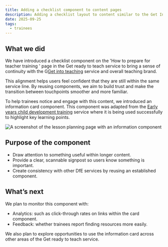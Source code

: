 ```yaml
---
title: Adding a checklist component to content pages
description: Adding a checklist layout to content similar to the Get Into Teaching service
date: 2025-09-25
tags:
  - trainees 
---
```


## What we did

We have introduced a checklist component on the 'How to prepare for teacher training
' page in the Get ready to teach service to bring a sense of continuity with the G<a href="https://child-development-training.education.gov.uk/" target="_blank">Get into teaching</a> service and overall teaching brand.

This alignment helps users feel confident that they are still within the same service line. By reusing components, we aim to build trust and make the transition between touchpoints smoother and more familiar.

To help trainees notice and engage with this content, we introduced an information card component. This component was adapted from the <a href="https://child-development-training.education.gov.uk/" target="_blank">Early years child development training</a> service where it is being used successfully to highlight key learning points.

![A screenshot of the lesson planning page with an information component](information.png)

## Purpose of the component

- Draw attention to something useful within longer content.
- Provide a clear, scannable signpost so users know something is important.
- Create consistency with other DfE services by reusing an established component.

## What’s next

We plan to monitor this component with:

- Analytics: such as click-through rates on links within the card component.
- Feedback: whether trainees report finding resources more easily.

We also plan to explore opportunities to use the information card across other areas of the Get ready to teach service.
